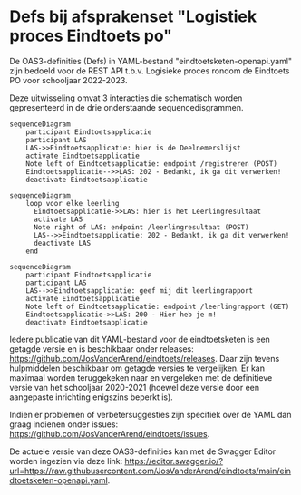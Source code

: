 # Defs bij afsprakenset "Logistiek proces Eindtoets po"
De OAS3-definities (Defs) in YAML-bestand "eindtoetsketen-openapi.yaml" zijn bedoeld voor de REST API t.b.v. Logisieke proces rondom de Eindtoets PO voor schooljaar 2022-2023. 

Deze uitwisseling omvat 3 interacties die schematisch worden gepresenteerd in de drie onderstaande sequencedisgrammen.

```mermaid
sequenceDiagram
    participant Eindtoetsapplicatie
    participant LAS
    LAS->>Eindtoetsapplicatie: hier is de Deelnemerslijst
    activate Eindtoetsapplicatie
    Note left of Eindtoetsapplicatie: endpoint /registreren (POST)
    Eindtoetsapplicatie-->>LAS: 202 - Bedankt, ik ga dit verwerken!
    deactivate Eindtoetsapplicatie
```

```mermaid
sequenceDiagram
    loop voor elke leerling
      Eindtoetsapplicatie->>LAS: hier is het Leerlingresultaat
      activate LAS
      Note right of LAS: endpoint /leerlingresultaat (POST)
      LAS-->>Eindtoetsapplicatie: 202 - Bedankt, ik ga dit verwerken!
      deactivate LAS
    end
```

```mermaid
sequenceDiagram
    participant Eindtoetsapplicatie
    participant LAS
    LAS-->>Eindtoetsapplicatie: geef mij dit leerlingrapport
    activate Eindtoetsapplicatie
    Note left of Eindtoetsapplicatie: endpoint /leerlingrapport (GET)
    Eindtoetsapplicatie->>LAS: 200 - Hier heb je m!
    deactivate Eindtoetsapplicatie
```

Iedere publicatie van dit YAML-bestand voor de eindtoetsketen is een getagde versie en is beschikbaar onder releases: https://github.com/JosVanderArend/eindtoets/releases. Daar zijn tevens hulpmiddelen beschikbaar om getagde versies te vergelijken. 
Er kan maximaal worden teruggekeken naar en vergeleken met de definitieve versie van het schooljaar 2020-2021 (hoewel deze versie door een aangepaste inrichting enigszins beperkt is).

Indien er problemen of verbetersuggesties zijn specifiek over de YAML dan graag indienen onder issues: https://github.com/JosVanderArend/eindtoets/issues.


De actuele versie van deze OAS3-definities kan met de Swagger Editor worden ingezien via deze link: https://editor.swagger.io/?url=https://raw.githubusercontent.com/JosVanderArend/eindtoets/main/eindtoetsketen-openapi.yaml. 
 

